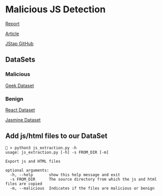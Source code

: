 # Malicious JS Detection
[Report](https://www.overleaf.com/2177694124dmmtpdwvndcj)

[Article](https://swag.cispa.saarland/papers/fass2019jstap.pdf)

[JStap GitHub](https://github.com/Aurore54F/JStap)

## DataSets
### Malicious
[Geek Dataset](https://github.com/geeksonsecurity/js-malicious-dataset)

### Benign
[React Dataset](https://github.com/facebook/react)

[Jasmine Dataset](https://github.com/jasmine/jasmine)

## Add js/html files to our DataSet
```shell
 > python3 js_extraction.py -h
usage: js_extraction.py [-h] -s FROM_DIR [-m]

Export js and HTML files

optional arguments:
  -h, --help       show this help message and exit
  -s FROM_DIR      The source directory from which the js and html files are copied
  -m, --malicious  Indicates if the files are malicious or benign
```